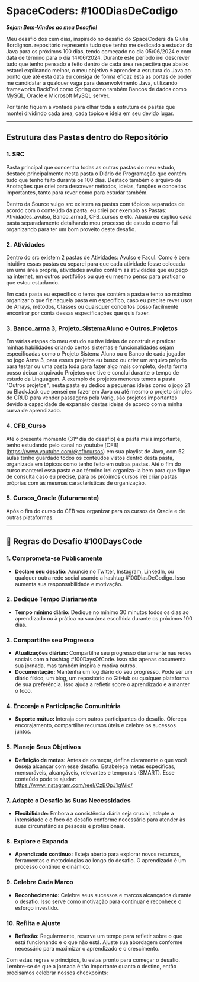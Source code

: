# SpaceCoders: #100DiasDeCodigo

***Sejam Bem-Vindos ao meu Desafio!*** 

Meu desafio dos cem dias, inspirado no desafio do SpaceCoders da Giulia Bordignon.
repositório representa tudo que tenho me dedicado a estudar do Java para os próximos 100 dias, tendo começado no dia 05/06/2024 e com data de término para o dia 14/06/2024. Durante este período irei descrever tudo que tenho pensado e feito dentro de cada área respectiva que abaixo estarei explicando melhor, o meu objetivo é aprender a esrutura do Java ao ponto que até esta data eu consiga de forma eficaz está as portas de poder me candidatar a qualquer vaga para desenvolvimento Java, utilizando frameworks BackEnd como Spring como também Bancos de dados como MySQL, Oracle e Microsoft MySQL server. 

Por tanto fiquem a vontade para olhar toda a estrutura de pastas que montei dividindo cada área, cada tópico e ideia em seu devido lugar.

---

## Estrutura das Pastas dentro do Repositório

### 1. SRC
Pasta principal que concentra todas as outras pastas do meu estudo, destaco principalmente nesta pasta o Diário de Programação que contém tudo que tenho feito durante os 100 dias. Destaco também o arquivo de Anotações que criei para descrever métodos, ideias, funções e conceitos importantes, tanto para rever como para estudar também. 

Dentro da Source vulgo src existem as pastas com tópicos separados de acordo com o conteúdo da pasta. eu criei por exemplo as Pastas: Atividades_avulso, Banco_arma3, CFB_cursos e etc. Abaixo eu explico cada pasta separadamente detalhando meu processo de estudo e como fui organizando para ter um bom proveito deste desafio.


### 2. Atividades
Dentro do src existem 2 pastas de Atividades: Avulso e Facul. Como é bem intuitivo essas pastas eu separei para que cada atividade fosse colocada em uma área própria, atividades avulso contém as atividades que eu pego na internet, em outros portifólios ou que eu mesmo penso para praticar o que estou estudando.

Em cada pasta eu especifico o tema que contém a pasta e tento ao máximo organizar o que fiz naquela pasta em específico, caso eu precise rever usos de Arrays, métodos, Classes ou quaisquer conceitos posso facilmente encontrar por conta dessas especificações que quis fazer.

### 3. Banco_arma 3, Projeto_SistemaAluno e Outros_Projetos
Em várias etapas do meu estudo eu tive ideias de construir e praticar minhas habilidades criando certos sistemas e funcionalidades
sejam especificadas como o Projeto Sistema Aluno ou o Banco de cada jogador no jogo Arma 3, para esses projetos eu busco ou criar um arquivo próprio para testar ou uma pasta toda para fazer algo mais completo, desta forma posso deixar arquivado Projetos que tive e conclui durante o tempo de estudo da Linguagem. A exemplo de projetos menores temos a pasta "Outros projetos", nesta pasta eu dedico a pequenas ideias como o jogo 21 ou BlackJack que pensei em fazer em Java ou até mesmo o projeto simples de CRUD para vender passagens pela Varig, são projetos importantes devido a capacidade de expansão destas ideias de acordo com a minha curva de aprendizado.

### 4. CFB_Curso
Até o presente momento (31º dia do desafio) é a pasta mais importante, tenho estudando pelo canal no youtube [CFB] (https://www.youtube.com/@cfbcursos) em sua playlist de Java, com 52 aulas tenho guardado todos os conteúdos vistos dentro desta pasta, organizada em tópicos como tenho feito em outras pastas. Até o fim do curso manterei essa pasta e ao término irei organiza-la bem para que fique de consulta caso eu precise, para os próximos cursos irei criar pastas próprias com as mesmas características de organização.


### 5. Cursos_Oracle (futuramente)
Após o fim do curso do CFB vou organizar para os cursos da Oracle e de outras plataformas.

---

## 🖖 **Regras do Desafio #100DaysCode**

### 1. Comprometa-se Publicamente

- **Declare seu desafio:** Anuncie no Twitter, Instagram, LinkedIn, ou qualquer outra rede social usando a hashtag #100DiasDeCodigo. Isso aumenta sua responsabilidade e motivação.

### 2. Dedique Tempo Diariamente

- **Tempo mínimo diário:** Dedique no mínimo 30 minutos todos os dias ao aprendizado ou à prática na sua área escolhida durante os próximos 100 dias.

### 3. Compartilhe seu Progresso

- **Atualizações diárias:** Compartilhe seu progresso diariamente nas redes sociais com a hashtag #100DaysOfCode. Isso não apenas documenta sua jornada, mas também inspira e motiva outros.
- **Documentação:** Mantenha um log diário do seu progresso. Pode ser um diário físico, um blog, um repositório no GitHub ou qualquer plataforma de sua preferência. Isso ajuda a refletir sobre o aprendizado e a manter o foco.

### 4. Encoraje a Participação Comunitária

- **Suporte mútuo:** Interaja com outros participantes do desafio. Ofereça encorajamento, compartilhe recursos úteis e celebre os sucessos juntos.

### 5. Planeje Seus Objetivos

- **Definição de metas:** Antes de começar, defina claramente o que você deseja alcançar com esse desafio. Estabeleça metas específicas, mensuráveis, alcançáveis, relevantes e temporais (SMART). Esse conteúdo pode te ajudar: https://www.instagram.com/reel/CzBOpJ1gWid/

### 7. Adapte o Desafio às Suas Necessidades

- **Flexibilidade:** Embora a consistência diária seja crucial, adapte a intensidade e o foco do desafio conforme necessário para atender às suas circunstâncias pessoais e profissionais.

### 8. Explore e Expanda

- **Aprendizado contínuo:** Esteja aberto para explorar novos recursos, ferramentas e metodologias ao longo do desafio. O aprendizado é um processo contínuo e dinâmico.

### 9. Celebre Cada Marco

- **Reconhecimento:** Celebre seus sucessos e marcos alcançados durante o desafio. Isso serve como motivação para continuar e reconhece o esforço investido.

### 10. Reflita e Ajuste

- **Reflexão:** Regularmente, reserve um tempo para refletir sobre o que está funcionando e o que não está. Ajuste sua abordagem conforme necessário para maximizar o aprendizado e o crescimento.

Com estas regras e princípios, tu estas pronto para começar o desafio. Lembre-se de que a jornada é tão importante quanto o destino, então precisamos celebrar nossos checkpoints: